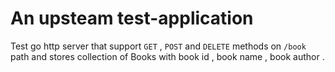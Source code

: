 # An upsteam test-application

Test go http server that support `GET` , `POST` and `DELETE` methods on `/book` path and stores collection of Books with book id , book name , book author .  